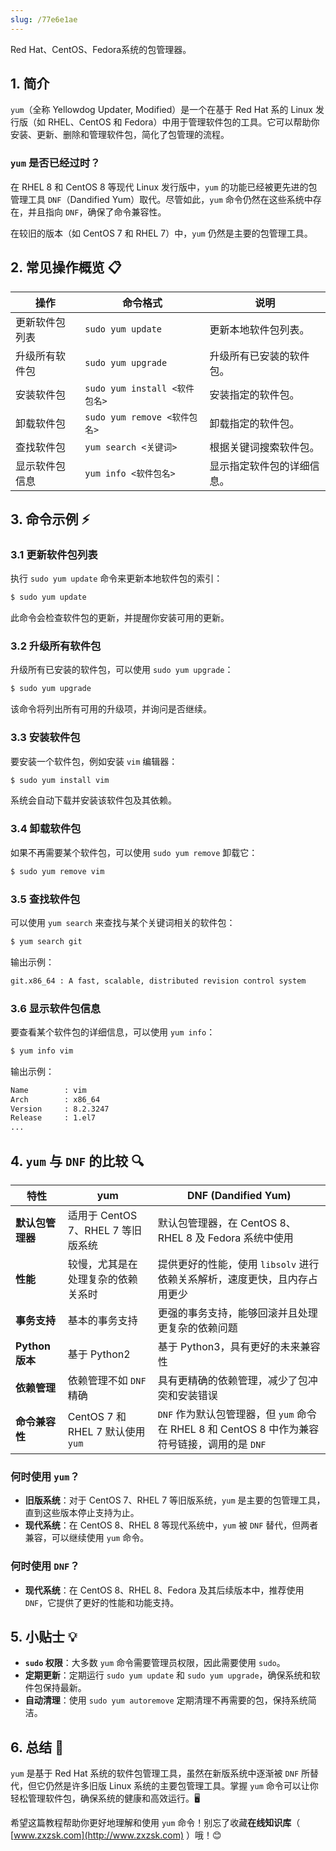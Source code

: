 ```yaml
---
slug: /77e6e1ae
---
```



Red Hat、CentOS、Fedora系统的包管理器。

## 1. 简介

`yum`（全称 Yellowdog Updater, Modified）是一个在基于 Red Hat 系的 Linux 发行版（如 RHEL、CentOS 和 Fedora）中用于管理软件包的工具。它可以帮助你安装、更新、删除和管理软件包，简化了包管理的流程。

### **`yum` 是否已经过时？**

在 RHEL 8 和 CentOS 8 等现代 Linux 发行版中，`yum` 的功能已经被更先进的包管理工具 `DNF`（Dandified Yum）取代。尽管如此，`yum` 命令仍然在这些系统中存在，并且指向 `DNF`，确保了命令兼容性。

在较旧的版本（如 CentOS 7 和 RHEL 7）中，`yum` 仍然是主要的包管理工具。

## 2. 常见操作概览 📋

| 操作                            | 命令格式                              | 说明                                |
|---------------------------------|-------------------------------------|-------------------------------------|
| 更新软件包列表                  | `sudo yum update`                   | 更新本地软件包列表。                |
| 升级所有软件包                  | `sudo yum upgrade`                  | 升级所有已安装的软件包。            |
| 安装软件包                       | `sudo yum install <软件包名>`       | 安装指定的软件包。                  |
| 卸载软件包                       | `sudo yum remove <软件包名>`        | 卸载指定的软件包。                  |
| 查找软件包                       | `yum search <关键词>`               | 根据关键词搜索软件包。              |
| 显示软件包信息                   | `yum info <软件包名>`               | 显示指定软件包的详细信息。          |

## 3. 命令示例 ⚡

### 3.1 更新软件包列表

执行 `sudo yum update` 命令来更新本地软件包的索引：

```bash
$ sudo yum update
```

此命令会检查软件包的更新，并提醒你安装可用的更新。

### 3.2 升级所有软件包

升级所有已安装的软件包，可以使用 `sudo yum upgrade`：

```bash
$ sudo yum upgrade
```

该命令将列出所有可用的升级项，并询问是否继续。

### 3.3 安装软件包

要安装一个软件包，例如安装 `vim` 编辑器：

```bash
$ sudo yum install vim
```

系统会自动下载并安装该软件包及其依赖。

### 3.4 卸载软件包

如果不再需要某个软件包，可以使用 `sudo yum remove` 卸载它：

```bash
$ sudo yum remove vim
```

### 3.5 查找软件包

可以使用 `yum search` 来查找与某个关键词相关的软件包：

```bash
$ yum search git
```

输出示例：

```bash
git.x86_64 : A fast, scalable, distributed revision control system
```

### 3.6 显示软件包信息

要查看某个软件包的详细信息，可以使用 `yum info`：

```bash
$ yum info vim
```

输出示例：

```bash
Name        : vim
Arch        : x86_64
Version     : 8.2.3247
Release     : 1.el7
...
```

## 4. `yum` 与 `DNF` 的比较 🔍

| 特性               | **yum**                                                                                   | **DNF** (Dandified Yum)                                                                                                           |
|--------------------|--------------------------------------------------------------------------------------------|----------------------------------------------------------------------------------------------------------------------------------|
| **默认包管理器**   | 适用于 CentOS 7、RHEL 7 等旧版系统                                                          | 默认包管理器，在 CentOS 8、RHEL 8 及 Fedora 系统中使用                                                                          |
| **性能**           | 较慢，尤其是在处理复杂的依赖关系时                                                           | 提供更好的性能，使用 `libsolv` 进行依赖关系解析，速度更快，且内存占用更少                                                       |
| **事务支持**       | 基本的事务支持                                                                               | 更强的事务支持，能够回滚并且处理更复杂的依赖问题                                                                                |
| **Python 版本**    | 基于 Python2                                                                                 | 基于 Python3，具有更好的未来兼容性                                                                                               |
| **依赖管理**       | 依赖管理不如 `DNF` 精确                                                                       | 具有更精确的依赖管理，减少了包冲突和安装错误                                                                                    |
| **命令兼容性**     | CentOS 7 和 RHEL 7 默认使用 `yum`                                                             | `DNF` 作为默认包管理器，但 `yum` 命令在 RHEL 8 和 CentOS 8 中作为兼容符号链接，调用的是 `DNF`                                    |

### 何时使用 `yum`？

- **旧版系统**：对于 CentOS 7、RHEL 7 等旧版系统，`yum` 是主要的包管理工具，直到这些版本停止支持为止。
- **现代系统**：在 CentOS 8、RHEL 8 等现代系统中，`yum` 被 `DNF` 替代，但两者兼容，可以继续使用 `yum` 命令。

### 何时使用 `DNF`？

- **现代系统**：在 CentOS 8、RHEL 8、Fedora 及其后续版本中，推荐使用 `DNF`，它提供了更好的性能和功能支持。

## 5. 小贴士 💡

- **`sudo` 权限**：大多数 `yum` 命令需要管理员权限，因此需要使用 `sudo`。
- **定期更新**：定期运行 `sudo yum update` 和 `sudo yum upgrade`，确保系统和软件包保持最新。
- **自动清理**：使用 `sudo yum autoremove` 定期清理不再需要的包，保持系统简洁。

## 6. 总结 🎯

`yum` 是基于 Red Hat 系统的软件包管理工具，虽然在新版系统中逐渐被 `DNF` 所替代，但它仍然是许多旧版 Linux 系统的主要包管理工具。掌握 `yum` 命令可以让你轻松管理软件包，确保系统的健康和高效运行。🖥️

希望这篇教程帮助你更好地理解和使用 `yum` 命令！别忘了收藏**在线知识库**（ [www.zxzsk.com](http://www.zxzsk.com) ）哦！😊
